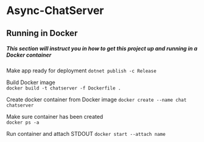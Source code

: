 # Async-ChatServer

## Running in Docker
##### This section will instruct you in how to get this project up and running in a Docker container

Make app ready for deployment
```dotnet publish -c Release```

Build Docker image  
```docker build -t chatserver -f Dockerfile .```

Create docker container from Docker image
```docker create --name chat chatserver```

Make sure container has been created  
```docker ps -a```

Run container and attach STDOUT
```docker start --attach name```
